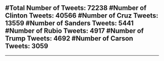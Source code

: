 #Total Number of Tweets: 72238 
#Number of Clinton Tweets: 40566
#Number of Cruz Tweets: 13559
#Number of Sanders Tweets: 5441
#Number of Rubio Tweets: 4917
#Number of Trump Tweets: 4692
#Number of Carson Tweets: 3059
---
---
